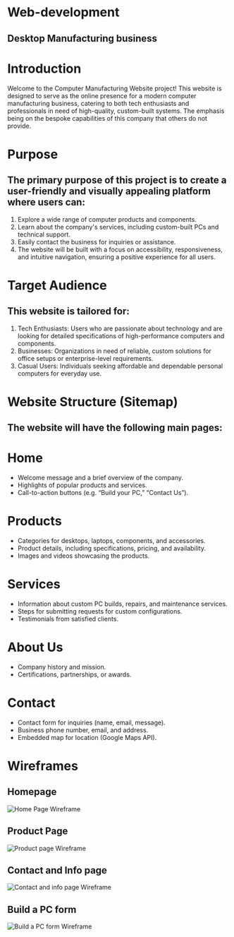 # Web-development
## Desktop Manufacturing business
# Introduction
Welcome to the Computer Manufacturing Website project! This website is designed to serve as the online presence for a modern computer manufacturing business, catering to both tech enthusiasts and professionals in need of high-quality, custom-built systems. The emphasis being on the bespoke capabilities of this company that others do not provide.

# Purpose
## The primary purpose of this project is to create a user-friendly and visually appealing platform where users can:

1. Explore a wide range of computer products and components.
2. Learn about the company's services, including custom-built PCs and technical support.
3. Easily contact the business for inquiries or assistance.
4. The website will be built with a focus on accessibility, responsiveness, and intuitive navigation, ensuring a positive experience for all users.

# Target Audience
## This website is tailored for:

1. Tech Enthusiasts: Users who are passionate about technology and are looking for detailed specifications of high-performance computers and components.
2. Businesses: Organizations in need of reliable, custom solutions for office setups or enterprise-level requirements.
3. Casual Users: Individuals seeking affordable and dependable personal computers for everyday use.

# Website Structure (Sitemap)
## The website will have the following main pages:

# Home

- Welcome message and a brief overview of the company.
- Highlights of popular products and services.
- Call-to-action buttons (e.g. “Build your PC,” “Contact Us”).

# Products

- Categories for desktops, laptops, components, and accessories.
- Product details, including specifications, pricing, and availability.
- Images and videos showcasing the products.
  
# Services

- Information about custom PC builds, repairs, and maintenance services.
- Steps for submitting requests for custom configurations.
- Testimonials from satisfied clients.

# About Us

- Company history and mission.
- Certifications, partnerships, or awards.

# Contact

- Contact form for inquiries (name, email, message).
- Business phone number, email, and address.
- Embedded map for location (Google Maps API).

# Wireframes
## Homepage
![Home Page Wireframe](1-Homepage.png)

## Product Page
![Product page Wireframe](2-Product-page.png)

## Contact and Info page
![Contact and info page Wireframe](3-Contact-and-Info-Page.png)

## Build a PC form
![Build a PC form Wireframe](4-Build-a-PC-form.png)
